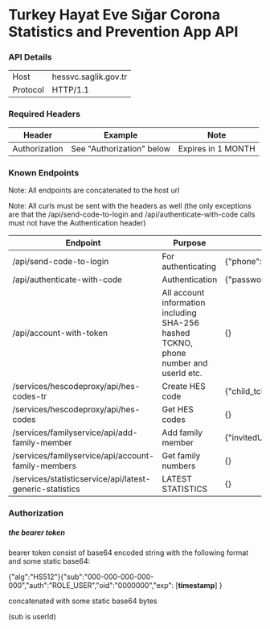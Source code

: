 
# Turkey Hayat Eve Sığar Corona Statistics and Prevention App API

### API Details
<table>
	<tbody>
		<tr>
			<td>Host</td>
			<td>hessvc.saglik.gov.tr</td>
		</tr>
		<tr>
			<td>Protocol</td>
			<td>HTTP/1.1</td>
		</tr>
	</tbody>
</table>

### Required Headers
<table>
	<thead>
		<tr>
			<th>Header</th>
			<th>Example</th>
			<th>Note</th>
		</tr>
	</thead>
	<tbody>
		<tr>
			<td>Authorization</td>
			<td>See "Authorization" below</td>
			<td>Expires in 1 MONTH</td>
		</tr>
	</tbody>
</table>

### Known Endpoints
Note: All endpoints are concatenated to the host url

Note: All curls must be sent with the headers as well (the only exceptions are that the /api/send-code-to-login and /api/authenticate-with-code calls must not have the Authentication header)
<table>
   <thead>
      <tr>
         <th>Endpoint</th>
         <th>Purpose</th>
         <th>Data</th>
         <th>Method</th>
      </tr>
   </thead>
   <tbody>
      <tr>
         <td>/api/send-code-to-login</td>
         <td>For authenticating</td>
         <td>{"phone":"+905*********"}</td>
         <td>POST</td>
      </tr>
      <tr>
       <td>/api/authenticate-with-code</td>
       <td>Authentication</td>
       <td>{"password":"******","phone":"+905*********","rememberMe":true}</td>
		 <td>POST</td>
	  </tr>
      <tr>
		 <td>/api/account-with-token</td>
		 <td>All account information including SHA-256 hashed TCKNO, phone number and userId etc.</td>
		 <td>{}</td>
		 <td>GET</td>
	  </tr>
     	<tr>
		 <td>/services/hescodeproxy/api/hes-codes-tr</td>
		 <td>Create HES code</td>
		 <td>{"child_tckn":null,"description":"hes","expiration_date":null}</td>
		 <td>POST</td>
	  </tr>
      <tr>
         <td>/services/hescodeproxy/api/hes-codes</td>
         <td>Get HES codes</td>
         <td>{}</td>
         <td>GET</td>
      </tr>
	<tr>
		<td>/services/familyservice/api/add-family-member</td>
		<td>Add family member</td>
		<td>{"invitedUserPhone":"+905*********","ownerHealthInfoAllowed":true,"ownerLocationInfoAllowed":true,"relationName":"***"}</td>
		<td>POST</td>
	   </tr>
      <tr>
         <td>/services/familyservice/api/account-family-members</td>
         <td>Get family numbers</td>
         <td>{}</td>
         <td>GET</td>
      </tr>
      <tr>
         <td>/services/statisticservice/api/latest-generic-statistics</td>
         <td>LATEST STATISTICS</td>
         <td>{}</td>
         <td>GET</td>
      </tr>
   </tbody>
</table>


### Authorization
<h5> <strong> the bearer token </strong></h5>

bearer token consist of base64 encoded string with the following format and some static base64:

{"alg":"HS512"}{"sub":"000-000-000-000-000","auth":"ROLE_USER","oid":"0000000","exp": [**timestamp**] }

concatenated with some static base64 bytes

(sub is userId)
